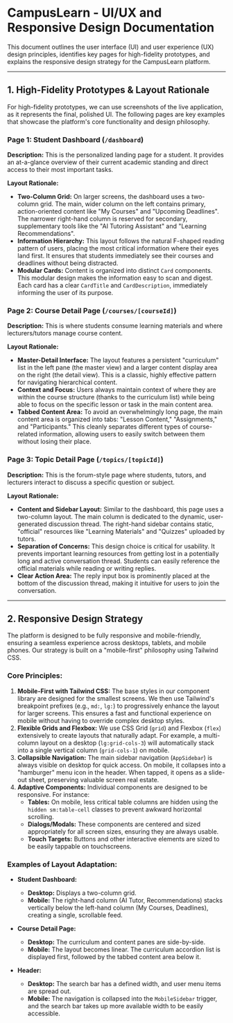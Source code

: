 
# CampusLearn - UI/UX and Responsive Design Documentation

This document outlines the user interface (UI) and user experience (UX) design principles, identifies key pages for high-fidelity prototypes, and explains the responsive design strategy for the CampusLearn platform.

---

## 1. High-Fidelity Prototypes & Layout Rationale

For high-fidelity prototypes, we can use screenshots of the live application, as it represents the final, polished UI. The following pages are key examples that showcase the platform's core functionality and design philosophy.

### Page 1: Student Dashboard (`/dashboard`)

**Description:** This is the personalized landing page for a student. It provides an at-a-glance overview of their current academic standing and direct access to their most important tasks.

**Layout Rationale:**
*   **Two-Column Grid:** On larger screens, the dashboard uses a two-column grid. The main, wider column on the left contains primary, action-oriented content like "My Courses" and "Upcoming Deadlines". The narrower right-hand column is reserved for secondary, supplementary tools like the "AI Tutoring Assistant" and "Learning Recommendations".
*   **Information Hierarchy:** This layout follows the natural F-shaped reading pattern of users, placing the most critical information where their eyes land first. It ensures that students immediately see their courses and deadlines without being distracted.
*   **Modular Cards:** Content is organized into distinct `Card` components. This modular design makes the information easy to scan and digest. Each card has a clear `CardTitle` and `CardDescription`, immediately informing the user of its purpose.

### Page 2: Course Detail Page (`/courses/[courseId]`)

**Description:** This is where students consume learning materials and where lecturers/tutors manage course content.

**Layout Rationale:**
*   **Master-Detail Interface:** The layout features a persistent "curriculum" list in the left pane (the master view) and a larger content display area on the right (the detail view). This is a classic, highly effective pattern for navigating hierarchical content.
*   **Context and Focus:** Users always maintain context of where they are within the course structure (thanks to the curriculum list) while being able to focus on the specific lesson or task in the main content area.
*   **Tabbed Content Area:** To avoid an overwhelmingly long page, the main content area is organized into tabs: "Lesson Content," "Assignments," and "Participants." This cleanly separates different types of course-related information, allowing users to easily switch between them without losing their place.

### Page 3: Topic Detail Page (`/topics/[topicId]`)

**Description:** This is the forum-style page where students, tutors, and lecturers interact to discuss a specific question or subject.

**Layout Rationale:**
*   **Content and Sidebar Layout:** Similar to the dashboard, this page uses a two-column layout. The main column is dedicated to the dynamic, user-generated discussion thread. The right-hand sidebar contains static, "official" resources like "Learning Materials" and "Quizzes" uploaded by tutors.
*   **Separation of Concerns:** This design choice is critical for usability. It prevents important learning resources from getting lost in a potentially long and active conversation thread. Students can easily reference the official materials while reading or writing replies.
*   **Clear Action Area:** The reply input box is prominently placed at the bottom of the discussion thread, making it intuitive for users to join the conversation.

---

## 2. Responsive Design Strategy

The platform is designed to be fully responsive and mobile-friendly, ensuring a seamless experience across desktops, tablets, and mobile phones. Our strategy is built on a "mobile-first" philosophy using Tailwind CSS.

### Core Principles:

1.  **Mobile-First with Tailwind CSS:** The base styles in our component library are designed for the smallest screens. We then use Tailwind's breakpoint prefixes (e.g., `md:`, `lg:`) to progressively enhance the layout for larger screens. This ensures a fast and functional experience on mobile without having to override complex desktop styles.
2.  **Flexible Grids and Flexbox:** We use CSS Grid (`grid`) and Flexbox (`flex`) extensively to create layouts that naturally adapt. For example, a multi-column layout on a desktop (`lg:grid-cols-3`) will automatically stack into a single vertical column (`grid-cols-1`) on mobile.
3.  **Collapsible Navigation:** The main sidebar navigation (`AppSidebar`) is always visible on desktop for quick access. On mobile, it collapses into a "hamburger" menu icon in the header. When tapped, it opens as a slide-out sheet, preserving valuable screen real estate.
4.  **Adaptive Components:** Individual components are designed to be responsive. For instance:
    *   **Tables:** On mobile, less critical table columns are hidden using the `hidden sm:table-cell` classes to prevent awkward horizontal scrolling.
    *   **Dialogs/Modals:** These components are centered and sized appropriately for all screen sizes, ensuring they are always usable.
    *   **Touch Targets:** Buttons and other interactive elements are sized to be easily tappable on touchscreens.

### Examples of Layout Adaptation:

*   **Student Dashboard:**
    *   **Desktop:** Displays a two-column grid.
    *   **Mobile:** The right-hand column (AI Tutor, Recommendations) stacks vertically below the left-hand column (My Courses, Deadlines), creating a single, scrollable feed.

*   **Course Detail Page:**
    *   **Desktop:** The curriculum and content panes are side-by-side.
    *   **Mobile:** The layout becomes linear. The curriculum accordion list is displayed first, followed by the tabbed content area below it.

*   **Header:**
    *   **Desktop:** The search bar has a defined width, and user menu items are spread out.
    *   **Mobile:** The navigation is collapsed into the `MobileSidebar` trigger, and the search bar takes up more available width to be easily accessible.

    
